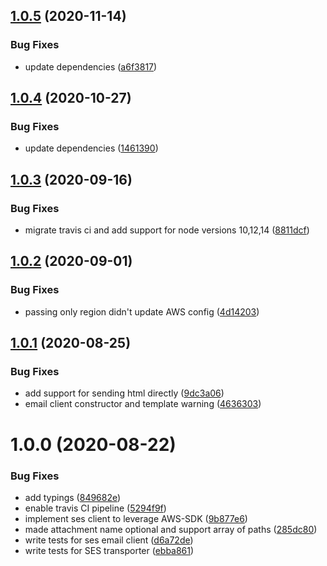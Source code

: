 ## [1.0.5](https://github.com/gkampitakis/ses-email-client/compare/v1.0.4...v1.0.5) (2020-11-14)


### Bug Fixes

* update dependencies ([a6f3817](https://github.com/gkampitakis/ses-email-client/commit/a6f3817e1288001f95a607f6f2af9db1b924ecb0))

## [1.0.4](https://github.com/gkampitakis/ses-email-client/compare/v1.0.3...v1.0.4) (2020-10-27)


### Bug Fixes

* update dependencies ([1461390](https://github.com/gkampitakis/ses-email-client/commit/146139018149b5f40235a2ffa1282804aace0493))

## [1.0.3](https://github.com/gkampitakis/ses-email-client/compare/v1.0.2...v1.0.3) (2020-09-16)


### Bug Fixes

* migrate travis ci and add support for node versions 10,12,14 ([8811dcf](https://github.com/gkampitakis/ses-email-client/commit/8811dcf125a7cd832780991211e7b99dcfc8998d))

## [1.0.2](https://github.com/gkampitakis/ses-email-client/compare/v1.0.1...v1.0.2) (2020-09-01)


### Bug Fixes

* passing only region didn't update AWS config ([4d14203](https://github.com/gkampitakis/ses-email-client/commit/4d1420367dbd681b00eec0c18f48324ae5de985e))

## [1.0.1](https://github.com/gkampitakis/ses-email-client/compare/v1.0.0...v1.0.1) (2020-08-25)


### Bug Fixes

* add support for sending html directly ([9dc3a06](https://github.com/gkampitakis/ses-email-client/commit/9dc3a0685928334041d2d1288b07f3d414cf366e))
* email client constructor and template warning ([4636303](https://github.com/gkampitakis/ses-email-client/commit/4636303c3692b76c17722ba162b535e9161cf95d))

# 1.0.0 (2020-08-22)


### Bug Fixes

*  add typings ([849682e](https://github.com/gkampitakis/ses-email-client/commit/849682e5407ac7d239ca2e906558ed9996b2479b))
* enable travis CI pipeline ([5294f9f](https://github.com/gkampitakis/ses-email-client/commit/5294f9fa3b28d9d671ae4fb50a08e397763f7f51))
* implement ses client to leverage AWS-SDK ([9b877e6](https://github.com/gkampitakis/ses-email-client/commit/9b877e63419e8b9ba7fc16b173dd699c847a6d9d))
* made attachment name optional and support array of paths ([285dc80](https://github.com/gkampitakis/ses-email-client/commit/285dc800c4a2eb937c8495996bb58e61c1793b9e))
* write tests for ses email client ([d6a72de](https://github.com/gkampitakis/ses-email-client/commit/d6a72dec608234406c9a88a3561a802c1f409818))
* write tests for SES transporter ([ebba861](https://github.com/gkampitakis/ses-email-client/commit/ebba861cb2d9511d744a576f9ee5cae085830af8))
